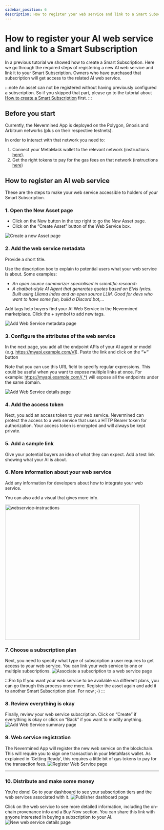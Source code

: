 ```yaml
---
sidebar_position: 6
description: How to register your web service and link to a Smart Subscription
---
```


# How to register your AI web service and link to a Smart Subscription

In a previous tutorial we showed how to create a Smart Subscription. Here we go through the required steps of registering a new AI web service and link it to your Smart Subscription. Owners who have purchased that subscription will get access to the related AI web service. 

:::note
An asset can not be registered without having previously configured a subscription. So if you skipped that part, please go to the tutorial about [How to create a Smart Subscription](04-create-subscription.md) first.
:::

## Before you start

Currently, the Nevermined App is deployed on the Polygon, Gnosis and Arbitrum networks (plus on their respective testnets). 

In order to interact with that network you need to:

1. Connect your MetaMask wallet to the relevant network (instructions [here](02-metamask-networks.md)).
2. Get the right tokens to pay for the gas fees on that network (instructions [here](02-metamask-tokens.md))

## How to register an AI web service

These are the steps to make your web service accessible to holders of your Smart Subscription.

### 1. Open the New Asset page

- Click on the New button in the top right to go the New Asset page.
- Click on the “Create Asset” button of the Web Service box.

![Create a new Asset page](../images/tutorials/01_New_Subscription.png)

### 2. Add the web service metadata

Provide a short title. 

Use the description box to explain to potential users what your web service is about. Some examples:
- _An open source summarizer specialised in scientific research_
- _A chatbot-style AI Agent that generates quotes based on Elvis lyrics. Built using Lllama Index and an open source LLM. Good for devs who want to have some fun, build a Discord bot,..._

Add tags help buyers find your AI Web Service in the Nevermined marketplace. 
Click the + symbol to add new tags. 

  ![Add Web Service metadata page](../images/tutorials/06_New_Service_01.png)

### 3. Configure the attributes of the web service

In the next page, you add all the endpoint APIs of your AI agent or model (e.g. <https://myapi.example.com/v1>). Paste the link and click on the **“+”** button

Note that you can use this URL field to specify regular expressions. This could be useful when you want to expose multiple links at once. For example: 
<https://myapi.example.com/(.*)> will expose all the endpoints under the same domain.

![Add Web Service details page](../images/tutorials/07_New_Service_02.png)

### 4. Add the access token

Next, you add an access token to your web service. Nevermined can protect the access to a web service that uses a HTTP Bearer token for authorization. Your access token is encrypted and will always be kept private.

### 5. Add a sample link

Give your potential buyers an idea of what they can expect. Add a test link showing what your AI is about.

### 6. More information about your web service

Add any information for developers about how to integrate your web service. 

You can also add a visual that gives more info. 

<img width="441" alt="webservice-instructions" src="https://github.com/nevermined-io/app_docs/assets/17851410/08b82e6c-3b52-47b0-80c4-c1e01ea5e06b">

### 7. Choose a subscription plan 

Next, you need to specify what type of subscription a user requires to get access to your web service. You can link your web service to one or multiple subscriptions.
![Associate a subscription to a web service page](../images/tutorials/08_New_Service_03.png)

:::Pro tip
If you want your web service to be available via different plans, you can go through this process once more. 
Register the asset again and add it to another Smart Subscription plan. For now ;-)
:::

### 8. Review everything is okay

Finally, review your web service subscription. Click on “Create” if everything is okay or click on “Back” if you want to modify anything.
![Add Web Service summary page](../images/tutorials/09_New_Service_04.png)

### 9. Web service registration

The Nevermined App will register the new web service on the blockchain. This will require you to sign one transaction in your MetaMask wallet. As explained in ‘Getting Ready’, this requires a little bit of gas tokens to pay for the transaction fees. 
![Register Web Service page](../images/tutorials/10_New_Service_05.png)

---

### 10. Distribute and make some money

You’re done! Go to your dashboard to see your subscription tiers and the web services associated with it.
![Publisher dashboard page](../images/tutorials/11_Publisher_Dashboard_no_balance.png)<br/>

Click on the web service to see more detailed information, including the on-chain provenance info and a Buy Now section. You can share this link with anyone interested in buying a subscription to your AI.  
![New web service details page](../images/tutorials/12_Service_details.png)
